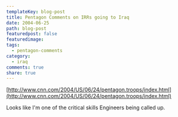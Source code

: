 ```yaml
---
templateKey: blog-post
title: Pentagon Comments on IRRs going to Iraq
date: 2004-06-25
path: blog-post
featuredpost: false
featuredimage:
tags:
  - pentagon-comments
category:
  - iraq
comments: true
share: true
---
```


[http://www.cnn.com/2004/US/06/24/pentagon.troops/index.html](http://www.cnn.com/2004/US/06/24/pentagon.troops/index.html)

Looks like I'm one of the critical skills Engineers being called up.
